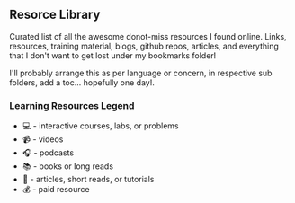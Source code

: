 ## Resorce Library

Curated list of all the awesome donot-miss resources I found online. Links, resources, training material, blogs, github repos, articles, and everything that I don't want to get lost under my bookmarks folder! 

I'll probably arrange this as per language or concern, in respective sub folders, add a toc... hopefully one day!. 

### Learning Resources Legend
* :computer: - interactive courses, labs, or problems
* :video_camera: - videos
* :headphones: - podcasts
* :books: - books or long reads
* :page_facing_up: - articles, short reads, or tutorials
* :moneybag: - paid resource
